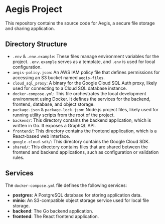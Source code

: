 # Aegis Project

This repository contains the source code for Aegis, a secure file storage and sharing application.

## Directory Structure

*   `.env` & `.env.example`: These files manage environment variables for the project. `.env.example` serves as a template, and `.env` is used for local configuration.
*   `aegis-policy.json`: An AWS IAM policy file that defines permissions for accessing an S3 bucket named `aegis-files`.
*   `cloud_sql_proxy`: A binary for the Google Cloud SQL Auth proxy, likely used for connecting to a Cloud SQL database instance.
*   `docker-compose.yml`: This file orchestrates the local development environment using Docker. It defines the services for the backend, frontend, database, and object storage.
*   `package.json` & `package-lock.json`: Node.js project files, likely used for running utility scripts from the root of the project.
*   `backend/`: This directory contains the backend application, which is written in Go. It exposes a GraphQL API.
*   `frontend/`: This directory contains the frontend application, which is a React-based web interface.
*   `google-cloud-sdk/`: This directory contains the Google Cloud SDK.
*   `shared/`: This directory contains files that are shared between the frontend and backend applications, such as configuration or validation rules.

## Services

The `docker-compose.yml` file defines the following services:

*   **postgres**: A PostgreSQL database for storing application data.
*   **minio**: An S3-compatible object storage service used for local file storage.
*   **backend**: The Go backend application.
*   **frontend**: The React frontend application.
